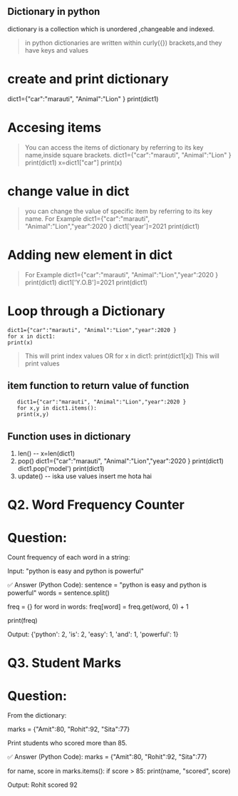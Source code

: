 ## Dictionary in python 
   dictionary is a collection which is unordered ,changeable and indexed.
  > in python dictionaries are written within curly({}) brackets,and they have keys and values
# create and print dictionary
   dict1={"car":"marauti", "Animal":"Lion" }
   print(dict1)

# Accesing items
 > You can access the items of dictionary by referring to its key name,inside square brackets.
    dict1={"car":"marauti", "Animal":"Lion" }
    print(dict1)
    x=dict1["car"]
    print(x)

# change value in dict
 > you can change the value of specific item by referring to its key name.
 > For Example
    dict1={"car":"marauti", "Animal":"Lion","year":2020 }
     dict1['year']=2021
     print(dict1)
# Adding new element in dict
 >For Example
    dict1={"car":"marauti", "Animal":"Lion","year":2020 }
    print(dict1)
     dict1['Y.O.B']=2021
     print(dict1)
# Loop through a Dictionary
    dict1={"car":"marauti", "Animal":"Lion","year":2020 }
    for x in dict1:
    print(x)
> This will print index values
          OR
  for x in dict1:
 print(dict1[x])
> This will print values

 ## item function to return value of function
       dict1={"car":"marauti", "Animal":"Lion","year":2020 }
       for x,y in dict1.items():
       print(x,y)
  
## Function uses in dictionary
1. len() -- x=len(dict1)
2. pop()
    dict1={"car":"marauti", "Animal":"Lion","year":2020 }
    print(dict1)
    dict1.pop('model')
    print(dict1)
3. update() -- iska use values insert me hota hai

#  Q2. Word Frequency Counter
 # Question:

Count frequency of each word in a string:

Input: "python is easy and python is powerful"

✅ Answer (Python Code):
sentence = "python is easy and python is powerful"
words = sentence.split()

freq = {}
for word in words:
    freq[word] = freq.get(word, 0) + 1

print(freq)

Output:
{'python': 2, 'is': 2, 'easy': 1, 'and': 1, 'powerful': 1}


# Q3. Student Marks
# Question:

From the dictionary:

marks = {"Amit":80, "Rohit":92, "Sita":77}


Print students who scored more than 85.

✅ Answer (Python Code):
marks = {"Amit":80, "Rohit":92, "Sita":77}

for name, score in marks.items():
    if score > 85:
        print(name, "scored", score)

Output:
Rohit scored 92
